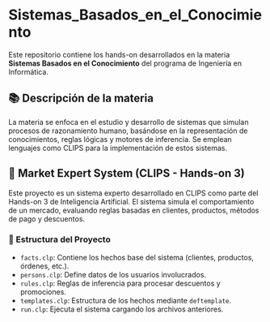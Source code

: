# Sistemas_Basados_en_el_Conocimiento

Este repositorio contiene los hands-on desarrollados en la materia **Sistemas Basados en el Conocimiento** del programa de Ingeniería en Informática.

## 📚 Descripción de la materia

La materia se enfoca en el estudio y desarrollo de sistemas que simulan procesos de razonamiento humano, basándose en la representación de conocimientos, reglas lógicas y motores de inferencia. Se emplean lenguajes como CLIPS para la implementación de estos sistemas.

## 🧠 Market Expert System (CLIPS - Hands-on 3)

Este proyecto es un sistema experto desarrollado en CLIPS como parte del Hands-on 3 de Inteligencia Artificial. El sistema simula el comportamiento de un mercado, evaluando reglas basadas en clientes, productos, métodos de pago y descuentos.

### 📁 Estructura del Proyecto

- `facts.clp`: Contiene los hechos base del sistema (clientes, productos, órdenes, etc.).
- `persons.clp`: Define datos de los usuarios involucrados.
- `rules.clp`: Reglas de inferencia para procesar descuentos y promociones.
- `templates.clp`: Estructura de los hechos mediante `deftemplate`.
- `run.clp`: Ejecuta el sistema cargando los archivos anteriores.
